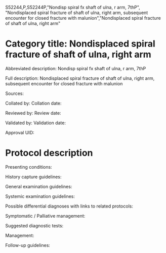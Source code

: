 S52244,P,S52244P,"Nondisp spiral fx shaft of ulna, r arm, 7thP", "Nondisplaced spiral fracture of shaft of ulna, right arm, subsequent encounter for closed fracture with malunion","Nondisplaced spiral fracture of shaft of ulna, right arm"
# Category title: Nondisplaced spiral fracture of shaft of ulna, right arm

Abbreviated description: Nondisp spiral fx shaft of ulna, r arm, 7thP

Full description: Nondisplaced spiral fracture of shaft of ulna, right arm, subsequent encounter for closed fracture with malunion

Sources:

Collated by:
Collation date:

Reviewed by:
Review date:

Validated by:
Validation date:

Approval UID:

# Protocol description

Presenting conditions:

History capture guidelines:

General examination guidelines:

Systemic examination guidelines:

Possible differential diagnoses with links to related protocols:

Symptomatic / Palliative management:

Suggested diagnostic tests:

Management:

Follow-up guidelines:
